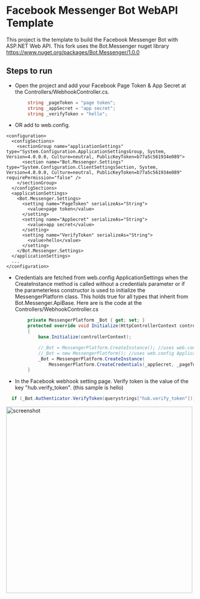 # Facebook Messenger Bot WebAPI Template

This project is the template to build the Facebook Messenger Bot with  ASP.NET Web API. This fork uses the Bot.Messenger nuget library https://www.nuget.org/packages/Bot.Messenger/1.0.0

## Steps to run

- Open the project and add your Facebook Page Token & App Secret at the Controllers/WebhookController.cs.

```csharp
        string _pageToken = "page token";
        string _appSecret = "app secret";
        string _verifyToken = "hello";
```
- OR add to web.config.
```
<configuration>
  <configSections>
    <sectionGroup name="applicationSettings" type="System.Configuration.ApplicationSettingsGroup, System, Version=4.0.0.0, Culture=neutral, PublicKeyToken=b77a5c561934e089">
      <section name="Bot.Messenger.Settings" type="System.Configuration.ClientSettingsSection, System, Version=4.0.0.0, Culture=neutral, PublicKeyToken=b77a5c561934e089" requirePermission="false" />
    </sectionGroup>
  </configSections>
  <applicationSettings>
    <Bot.Messenger.Settings>
      <setting name="PageToken" serializeAs="String">
        <value>page token</value>
      </setting>
      <setting name="AppSecret" serializeAs="String">
        <value>app secret</value>
      </setting>
      <setting name="VerifyToken" serializeAs="String">
        <value>hello</value>
      </setting>
    </Bot.Messenger.Settings>
  </applicationSettings>
  ...
</configuration>
```

- Credentials are fetched from web.config ApplicationSettings when the CreateInstance method is called without a credentials parameter or if the parameterless constructor is used to initialize the MessengerPlatform class. This holds true for all types that inherit from Bot.Messenger.ApiBase. Here are is the code at the Controllers/WebhookController.cs 

```csharp
        private MessengerPlatform _Bot { get; set; }
        protected override void Initialize(HttpControllerContext controllerContext)
        {
            base.Initialize(controllerContext);

            //_Bot = MessengerPlatform.CreateInstance(); //uses web.config ApplicationSettings values
            //_Bot = new MessengerPlatform(); //uses web.config ApplicationSettings values
            _Bot = MessengerPlatform.CreateInstance(
                MessengerPlatform.CreateCredentials(_appSecret, _pageToken, _verifyToken));
        }
```

- In the Facebook webhook setting page. Verify token is the value of the key "hub.verify_token".  (this sample is hello)

```csharp
  if (_Bot.Authenticator.VerifyToken(querystrings["hub.verify_token"]))
```

<img src="screenshot/img1.png" alt="screenshot" width="500"/>


